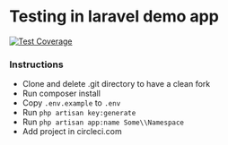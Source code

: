 # Testing in laravel demo app

[![Test Coverage](https://codeclimate.com/github/laravelgr/intro-to-laravel-testing/badges/coverage.svg)](https://codeclimate.com/github/laravelgr/intro-to-laravel-testing/coverage)

### Instructions

- Clone and delete .git directory to have a clean fork
- Run composer install
- Copy `.env.example` to `.env`
- Run `php artisan key:generate`
- Run `php artisan app:name Some\\Namespace`
- Add project in circleci.com
